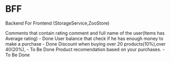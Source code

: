 # BFF
Backend For Frontend (StorageService,ZooStore)

Comments that contain rating comment and full name of the user(Items has Average rating) - Done
User balance that check if he has enough money to make a purchase - Done
Discount when buying over 20 products(10%),over 40(20%), - To Be Done
Product recomendation based on your purchases. - To Be Done



